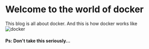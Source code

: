 # Welcome to the world of docker  
This blog is all about docker. And this is how docker works like  
![docker](http://image.slidesharecdn.com/2014-08-20-docker-security-140820164337-phpapp02/95/docker-linux-containers-lxc-and-security-52-638.jpg?cb=1408553203)
#### Ps: Don't take this seriously...

